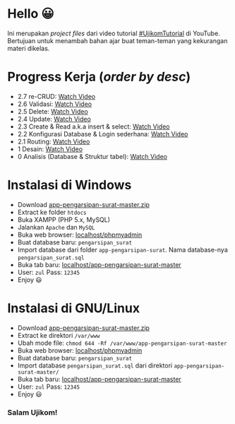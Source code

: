 # Hello 😀
Ini merupakan *project files* dari video tutorial [#UjikomTutorial](https://www.youtube.com/playlist?list=PLSCLBARdXrOw_XYhxNf_fF0RQk2moFCel) di YouTube. Bertujuan untuk menambah bahan ajar buat teman-teman yang kekurangan materi dikelas.

# Progress Kerja (*order by desc*)
* 2.7 re-CRUD: [Watch Video](https://youtu.be/RK2mM3MMneU)
* 2.6 Validasi: [Watch Video](https://youtu.be/jyUvAFD-p3o)
* 2.5 Delete: [Watch Video](https://youtu.be/VP6ZN1cWaOc)
* 2.4 Update: [Watch Video](https://youtu.be/q8VLZ-3eR2M)
* 2.3 Create & Read a.k.a insert & select: [Watch Video](https://youtu.be/51fYypHQgNg)
* 2.2 Konfigurasi Database & Login sederhana: [Watch Video](https://www.youtube.com/watch?v=TpRCZDpEjY8)
* 2.1 Routing: [Watch Video](https://www.youtube.com/watch?v=BUAOhfJEXXY)
* 1 Desain: [Watch Video](https://www.youtube.com/watch?v=Z6AiP0p34gM)
* 0 Analisis (Database & Struktur tabel): [Watch Video](https://www.youtube.com/watch?v=eb8tzQKV_po)

# Instalasi di Windows
* Download [app-pengarsipan-surat-master.zip](https://github.com/HilmiZul/app-pengarsipan-surat/archive/master.zip)
* Extract ke folder ```htdocs```
* Buka XAMPP (PHP 5.x, MySQL)
* Jalankan ```Apache``` dan ```MySQL```
* Buka web browser: [localhost/phpmyadmin](http://localhost/phpmyadmin)
* Buat database baru: ```pengarsipan_surat```
* Import database dari folder ```app-pengarsipan-surat```. Nama database-nya ```pengarsipan_surat.sql```
* Buka tab baru: [localhost/app-pengarsipan-surat-master](http://localhost/app-pengarsipan-surat-master)
* User: ```zul``` Pass: ```12345```
* Enjoy 😃

# Instalasi di GNU/Linux
* Download [app-pengarsipan-surat-master.zip](https://github.com/HilmiZul/app-pengarsipan-surat/archive/master.zip)
* Extract ke direktori ```/var/www```
* Ubah mode file: ```chmod 644 -Rf /var/www/app-pengarsipan-surat-master```
* Buka web browser: [localhost/phpmyadmin](http://localhost/phpmyadmin)
* Buat database baru: ```pengarsipan_surat```
* Import database ```pengarsipan_surat.sql``` dari direktori ```app-pengarsipan-surat-master/```
* Buka tab baru: [localhost/app-pengarsipan-surat-master](http://localhost/app-pengarsipan-surat-master)
* User: ```zul``` Pass: ```12345```
* Enjoy 😃

### Salam Ujikom!
